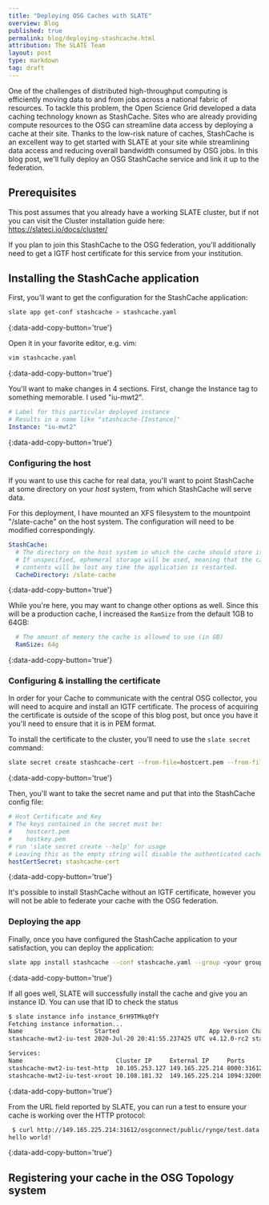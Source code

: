 ```yaml
---
title: "Deploying OSG Caches with SLATE"
overview: Blog
published: true
permalink: blog/deploying-stashcache.html
attribution: The SLATE Team
layout: post
type: markdown
tag: draft
---
```


One of the challenges of distributed high-throughput computing is efficiently moving data to and from jobs across a national fabric of resources. To tackle this problem, the Open Science Grid developed a data caching technology known as StashCache. Sites who are already providing compute resources to the OSG can streamline data access by deploying a cache at their site. Thanks to the low-risk nature of caches, StashCache is an excellent way to get started with SLATE at your site while streamlining data access and reducing overall bandwidth consumed by OSG jobs. In this blog post, we'll fully deploy an OSG StashCache service and link it up to the federation. 

## Prerequisites

This post assumes that you already have a working SLATE cluster, but if not you can visit the Cluster installation guide here: https://slateci.io/docs/cluster/

If you plan to join this StashCache to the OSG federation, you'll additionally need to get a IGTF host certificate for this service from your institution.

## Installing the StashCache application

First, you'll want to get the configuration for the StashCache application:

```bash
slate app get-conf stashcache > stashcache.yaml
```
{:data-add-copy-button='true'}

Open it in your favorite editor, e.g. vim:

```bash
vim stashcache.yaml
```
{:data-add-copy-button='true'}

You'll want to make changes in 4 sections. First, change the Instance tag to something memorable. I used "iu-mwt2".
```yaml
# Label for this particular deployed instance
# Results in a name like "stashcache-[Instance]"
Instance: "iu-mwt2"
```
{:data-add-copy-button='true'}

### Configuring the host
If you want to use this cache for real data, you'll want to point StashCache at some directory on your _host_ system, from which StashCache will serve data. 

For this deployment, I have mounted an XFS filesystem to the mountpoint "/slate-cache" on the host system. The configuration will need to be modified correspondingly. 
```yaml
StashCache:
  # The directory on the host system in which the cache should store its data.
  # If unspecified, ephemeral storage will be used, meaning that the cache
  # contents will be lost any time the application is restarted.
  CacheDirectory: /slate-cache
```
{:data-add-copy-button='true'}

While you're here, you may want to change other options as well. Since this will be a production cache, I increased the `RamSize` from the default 1GB to 64GB:
```yaml
  # The amount of memory the cache is allowed to use (in GB)
  RamSize: 64g
```
{:data-add-copy-button='true'}

### Configuring & installing the certificate

In order for your Cache to communicate with the central OSG collector, you will need to acquire and install an IGTF certificate. The process of acquiring the certificate is outside of the scope of this blog post, but once you have it you'll need to ensure that it is in PEM format.

To install the certificate to the cluster, you'll need to use the `slate secret` command:
```bash
slate secret create stashcache-cert --from-file=hostcert.pem --from-file=hostkey.pem
```
{:data-add-copy-button='true'}

Then, you'll want to take the secret name and put that into the StashCache config file:
```yaml
# Host Certificate and Key
# The keys contained in the secret must be:
#    hostcert.pem
#    hostkey.pem
# run 'slate secret create --help' for usage
# Leaving this as the empty string will disable the authenticated cache.
hostCertSecret: stashcache-cert
```
{:data-add-copy-button='true'}

It's possible to install StashCache without an IGTF certificate, however you will not be able to federate your cache with the OSG federation. 

### Deploying the app

Finally, once you have configured the StashCache application to your satisfaction, you can deploy the application:

```bash
slate app install stashcache --conf stashcache.yaml --group <your group> --cluster <your cluster>
```
{:data-add-copy-button='true'}

If all goes well, SLATE will successfully install the cache and give you an instance ID. You can use that ID to check the status
```bash
$ slate instance info instance_6rH9TMkq0fY
Fetching instance information...
Name                    Started                         App Version Chart Version     Group Cluster ID
stashcache-mwt2-iu-test 2020-Jul-20 20:41:55.237425 UTC v4.12.0-rc2 stashcache-0.1.15 mwt2  mwt2-iu instance_6rH9TMkq0fY

Services:
Name                          Cluster IP     External IP     Ports          URL
stashcache-mwt2-iu-test-http  10.105.253.127 149.165.225.214 8000:31612/TCP 149.165.225.214:31612
stashcache-mwt2-iu-test-xroot 10.108.181.32  149.165.225.214 1094:32009/TCP 149.165.225.214:32009
```
{:data-add-copy-button='true'}

From the URL field reported by SLATE, you can run a test to ensure your cache is working over the HTTP protocol:
```bash
 $ curl http://149.165.225.214:31612/osgconnect/public/rynge/test.data
hello world!
```
{:data-add-copy-button='true'}

## Registering your cache in the OSG Topology system

